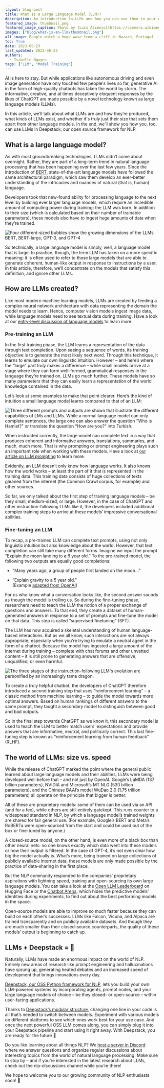 ```yaml
---
layout: blog-post
title: What Is a Large Language Model (LLM)?
description: An introduction to LLMs and how you can use them in your own applications with Deepstack
featured_image: thumbnail.png
featured_image_caption: Photo by [Luis Ascenso](https://commons.wikimedia.org/wiki/File:Praia_do_Norte_beach_-_High_waves_-_Nazar%C3%A9_-_Portugal_(27553300758).jpg)
images: ["blog/what-is-an-llm/thumbnail.png"]
alt_image: People watch a huge wave from a cliff in Nazaré, Portugal
toc: True
date: 2023-06-23
last_updated: 2023-06-23
authors:
  - Isabelle Nguyen
tags: ["LLM", "Model Training"]
---
```


AI is here to stay. But while applications like autonomous driving and even image generation have only touched few people's lives so far, generative AI in the form of high-quality chatbots has taken the world by storm. The informative, creative, and at times deceptively eloquent responses by the likes of ChatGPT are made possible by a novel technology known as large language models (LLMs).

  

In this article, we’ll talk about what LLMs are and how they’re produced, what kinds of LLMs exist, and whether it's truly just their size that sets them apart from other language models. In the end, we’ll show you how you, too, can use LLMs in Deepstack, our open source framework for NLP.

## What is a large language model?

As with most groundbreaking technologies, LLMs didn’t come about overnight. Rather, they are part of a long-term trend in natural language processing that has been happening over the last few years. Since the introduction of [BERT](https://deepstack.khulnasoft.com/blog/the-definitive-guide-to-bertmodels), state-of-the-art language models have followed the same architectural paradigm, which saw them develop an ever-better understanding of the intricacies and nuances of natural (that is, human) language.

  

Developers took that new-found ability for processing language to the next level by building ever larger language models, which require an incredible amount of computing power during training: the LLM was born. In addition to their size (which is calculated based on their number of trainable parameters), these models also have to ingest huge amounts of data when they’re trained.

![Four different-sized bubbles show the growing dimensions of the LLMs BERT, BERT-large, GPT-3, and GPT-4](model-sizes.png "BERT has 110M parameters, BERT-large 336M. The largest GPT-3 model has 175B. The exact size of GPT-4, OpenAI’s latest LLM, is unknown, but it is estimated at above 1 trillion.")

So technically, a large language model is simply, well, a language model that is large. In practice, though, the term LLM has taken on a more specific meaning: it is often used to refer to those large models that are able to generate coherent, human-like output in response to instructions by a user. In this article, therefore, we’ll concentrate on the models that satisfy this definition, and ignore other LLMs.

## How are LLMs created?

Like most modern machine learning models, LLMs are created by feeding a complex neural network architecture with data representing the domain the model needs to learn. Hence, computer vision models ingest image data, while language models need to see textual data during training. Have a look at our [entry-level discussion of language models](https://deepstack.khulnasoft.com/blog/what-is-a-language-model) to learn more.

### Pre-training an LLM

In the first training phase, the LLM learns a representation of the data through text completion. Upon seeing a sequence of words, its training objective is to generate the most likely next word. Through this technique, it learns to emulate our own linguistic intuition. However – and here’s where the “large” part truly makes a difference – while small models arrive at a stage where they can form well-formed, grammatical responses in the language they’re trained on, LLMs go much further. These models have so many parameters that they can easily learn a representation of the world knowledge contained in the data.

  

Let’s look at some examples to make that point clearer. Here’s the kind of intuition a small language model learns compared to that of an LLM:

![Three different prompts and outputs are shown that illustrate the different capabilities of LMs and LLMs. While a normal language model can only complete sentences, the large one can also answer the question "Who is Hamlet?" or translate the question "How are you?" into Turkish.](lm-vs-llm.png)

When instructed correctly, the large model can complete text in a way that produces coherent and informative answers, translations, summaries, and much, much more. That is why prompting or prompt engineering plays such an important role when working with these models. Have a look at [our article on LLM prompting](https://deepstack.khulnasoft.com/blog/beginners-guide-to-llm-prompting/) to learn more.

  

Evidently, an LLM doesn’t only know how language works. It also knows how the world works – at least the part of it that is represented in the training data. This training data consists of huge collections of texts gleaned from the internet (the Common Crawl corpus, for example) and other sources.

  

So far, we only talked about the first step of training language models – be they small, medium-sized, or large. However, in the case of ChatGPT and other instruction-following LLMs like it, the developers included additional complex training steps to arrive at these models’ impressive conversational abilities.

### Fine-tuning an LLM

To recap, a pre-trained LLM can complete text prompts, using not only linguistic intuition but also knowledge about the world. However, that text completion can still take many different forms. Imagine we input the prompt “Explain the moon landing to a 6 year old.” To the pre-trained model, the following two outputs are equally good completions:

  

-   “Many years ago, a group of people first landed on the moon…”
    
-   “Explain gravity to a 5 year old.”  
    (Example [adapted from OpenAI](https://openai.com/research/instruction-following))
    

  

For us who know what a conversation looks like, the second answer sounds as though the model is trolling us. So during the fine-tuning phase, researchers need to teach the LLM the notion of a proper exchange of questions and answers. To that end, they create a dataset of human-generated answers in response to a set of prompts and fine-tune the model on that data. This step is called “supervised finetuning” (SFT).

  

The LLM has now acquired a skeletal understanding of human language-based interactions. But as we all know, such interactions are not always appropriate, especially when you’re trying to emulate a neutral agent in the form of a chatbot. Because the model has ingested a large amount of the internet during training – complete with chat forums and other unvetted content – it is still prone to generating answers that are offensive, unqualified, or even harmful.

![The three stages of the instruction-following LLM's evolution are personified by an increasingly tame dragon.](llm-evolution.png)

To create a truly helpful chatbot, the developers of ChatGPT therefore introduced a second training step that uses “reinforcement learning” – a classic method from machine learning – to guide the model towards more optimal answers. Based on human rankings of different answers to the same prompt, they taught a secondary model to distinguish between good and bad outputs.

  

So in the final step towards ChatGPT as we know it, this secondary model is used to teach the LLM to better match users’ expectations and provide answers that are informative, neutral, and politically correct. This last fine-tuning step is known as “reinforcement learning from human feedback” (RLHF).

## The world of LLMs: size vs. speed

While the release of ChatGPT marked the point where the general public learned about large language models and their abilities, LLMs were being developed well before that – and not just by OpenAI. Google’s LaMDA (137 billion parameters), NVIDIA and Microsoft’s MT NLG (530 billion parameters), and the Chinese BAAI’s model WuDao 2.0 (1.75 trillion parameters) all operate on the principle that bigger is better.

  

All of these are proprietary models: some of them can be used via an API (and for a fee), while others are still entirely gatekept. This runs counter to a widespread standard in NLP, by which a language model’s trained weights are shared for fair general use. (For example, Google’s BERT and Meta’s RoBERTa were open-sourced from the start and could be used out of the box or fine-tuned by anyone.)

  

A closed-source model, on the other hand, is even more of a black box than other neural nets: no one knows exactly which data went into these models or how their output is filtered. In the case of GPT-4, it’s not even clear how big the model actually is. What’s more, being trained on large collections of publicly available internet data, these models are only made possible by the practice of data-sharing in the first place.

  

But the NLP community responded to the companies’ proprietary aspirations with lightning speed, training and open-sourcing its own large language models. You can take a look at the [Open LLM Leaderboard](https://huggingface.co/spaces/HuggingFaceH4/open_llm_leaderboard) on Hugging Face or the [Chatbot Arena](https://chat.lmsys.org/?arena), which hides the predictive models’ identities during experiments, to find out about the best performing models in the space.

  

Open-source models are able to improve so much faster because they can build on each other’s successes. LLMs like Falcon, Vicuna, and Alpaca are trained transparently and on publicly available datasets. And though they are much smaller than their closed-source counterparts, the quality of these models’ output is beginning to catch up.

## LLMs + Deepstack = 🚀

Naturally, LLMs have made an enormous impact on the world of NLP. Entirely new areas of research like prompt engineering and hallucinations have sprung up, generating heated debates and an increased speed of development that brings innovations every day.

  

[Deepstack, our OSS Python framework for NLP](https://github.com/khulnasoft/deepstack), lets you build your own LLM-powered systems by incorporating agents, prompt nodes, and your large language models of choice – be they closed- or open-source – within user-facing applications.

  

Thanks to [Deepstack’s modular structure](https://docs.deepstack.khulnasoft.com/docs), changing one line in your code is all that’s needed to switch between models. Experiment with various models on different platforms to see which ones work best for your use case. And once the next powerful OSS LLM comes along, you can simply plug it into your Deepstack pipeline and start using it right away. With Deepstack, you are ready for the future 🚀

  

Do you like learning about all things NLP? We [host a server in Discord](https://deepstack.khulnasoft.com/community) where we answer questions and organize regular discussions about interesting topics from the world of natural language processing. Make sure to stop by – and if you’re interested in the latest research about LLMs, check out the nlp-discussions channel while you’re there!

  

We hope to welcome you to our growing community of NLP enthusiasts soon! 🙂